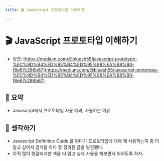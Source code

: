 ```yaml
---
title: 🎬 JavaScript 프로토타입 이해하기

---
```

# 🎬 JavaScript 프로토타입 이해하기

- 링크: [https://medium.com/@bluesh55/javascript-prototype-%EC%9D%B4%ED%95%B4%ED%95%98%EA%B8%B0-f8e67c286b67](https://medium.com/@bluesh55/javascript-prototype-%EC%9D%B4%ED%95%B4%ED%95%98%EA%B8%B0-f8e67c286b67)

## 📝 요약 
- Javascript에서 프로토타입 사용 예와, 사용하는 이유  


## 🤔 생각하기 
- Javascript Definitive Guide 를 읽다가 프로토타입에 대해 왜 사용하는지 좀 더 알고 싶어서 검색을 하다 잘 정리된 글을 발견했다.  
- 아직 많이 헷갈리지만 책을 더 읽고 실제 사용을 해보면서 익히도록 하자. 